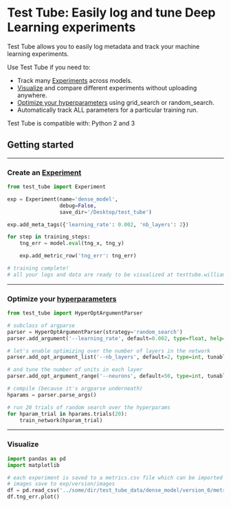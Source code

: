 # Test Tube: Easily log and tune Deep Learning experiments

Test Tube allows you to easily log metadata and track your machine learning experiments.

Use Test Tube if you need to:

- Track many [Experiments](experiment_tracking/experiment/) across models.
- [Visualize](http://testtube.williamfalcon.com) and compare different experiments without uploading anywhere.
- [Optimize your hyperparameters](hyperparameter_optimization/HyperOptArgumentParser/) using grid_search or random_search.
- Automatically track ALL parameters for a particular training run.

Test Tube is compatible with: Python 2 and 3

## Getting started

---

### Create an [Experiment](experiment_tracking/experiment/)
```python
from test_tube import Experiment

exp = Experiment(name='dense_model',
                 debug=False,
                 save_dir='/Desktop/test_tube')

exp.add_meta_tags({'learning_rate': 0.002, 'nb_layers': 2})

for step in training_steps:
    tng_err = model.eval(tng_x, tng_y)

    exp.add_metric_row('tng_err': tng_err)

# training complete!
# all your logs and data are ready to be visualized at testtube.williamfalcon.com
```

---
### Optimize your [hyperparameters](hyperparameter_optimization/HyperOptArgumentParser/)
```python
from test_tube import HyperOptArgumentParser

# subclass of argparse
parser = HyperOptArgumentParser(strategy='random_search')
parser.add_argument('--learning_rate', default=0.002, type=float, help='the learning rate')

# let's enable optimizing over the number of layers in the network
parser.add_opt_argument_list('--nb_layers', default=2, type=int, tunable=True, options=[2, 4, 8])

# and tune the number of units in each layer
parser.add_opt_argument_range('--neurons', default=50, type=int, tunable=True, start=100, end=800, nb_samples=10)

# compile (because it's argparse underneath)
hparams = parser.parse_args()

# run 20 trials of random search over the hyperparams
for hparam_trial in hparams.trials(20):
    train_network(hparam_trial)
```

---
### Visualize

```python
import pandas as pd
import matplotlib

# each experiment is saved to a metrics.csv file which can be imported anywhere
# images save to exp/version/images
df = pd.read_csv('../some/dir/test_tube_data/dense_model/version_0/metrics.csv')
df.tng_err.plot()
```


